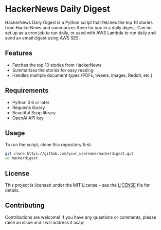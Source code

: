 # HackerNews Daily Digest

HackerNews Daily Digest is a Python script that fetches the top 10 stories from HackerNews and summarizes them for you in a daily digest. Can be set up as a cron job to run daily, or used with AWS Lambda to run daily and send an email digest using AWS SES.

## Features

- Fetches the top 10 stories from HackerNews
- Summarizes the stories for easy reading
- Handles multiple document types (PDFs, tweets, images, Reddit, etc.)

## Requirements

- Python 3.6 or later
- Requests library
- Beautiful Soup library
- OpenAI API key

## Usage

To run the script, clone this repository first:

```bash
git clone https://github.com/your_username/hackerdigest.git
cd hackerdigest
```

## License

This project is licensed under the MIT License - see the [LICENSE](LICENSE) file for details.

## Contributing

Contributions are welcome! If you have any questions or comments, please raise an issue and I will address it asap!
